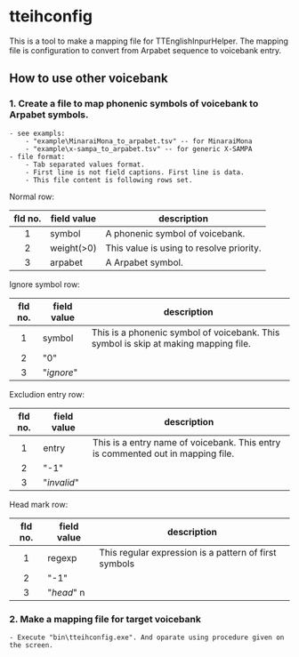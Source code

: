 tteihconfig
===========

This is a tool to make a mapping file for TTEnglishInpurHelper.
The mapping file is configuration to convert from Arpabet sequence to voicebank entry.

How to use other voicebank
--------------------------

### 1. Create a file to map phonenic symbols of voicebank to Arpabet symbols.
    - see exampls:
        - "example\MinaraiMona_to_arpabet.tsv" -- for MinaraiMona
        - "example\x-sampa_to_arpabet.tsv" -- for generic X-SAMPA
    - file format:
        - Tab separated values format.
        - First line is not field captions. First line is data.
        - This file content is following rows set.

Normal row:

|fld no.|field value|description                              |
|:-----:|-----------|-----------------------------------------|
| 1     |symbol     |A phonenic symbol of voicebank.          |
| 2     |weight(>0) |This value is using to resolve priority. |
| 3     |arpabet    |A Arpabet symbol.                        |

Ignore symbol row:

|fld no.|field value|description                                                                  |
|:-----:|-----------|-----------------------------------------------------------------------------|
| 1     |symbol     |This is a phonenic symbol of voicebank.  This symbol is skip at making mapping file. |
| 2     |"0"        |                                                                             |
| 3     |"*ignore*" |                                                                             |

Excludion entry row:

|fld no.|field value |description                                                              |
|:-----:|------------|-------------------------------------------------------------------------|
| 1     |entry       |This is a entry name of voicebank.  This entry is commented out in mapping file. |
| 2     |"-1"        |                                                                         |
| 3     |"*invalid*" |                                                                         |

Head mark row:

|fld no.|field value|description                                                                 |
|:-----:|-----------|----------------------------------------------------------------------------|
| 1     |regexp     |This regular expression is a pattern of first symbols                                  |
| 2     |"-1"       |                                                                         |
| 3     |"*head*" n |                                                                         |



### 2. Make a mapping file for target voicebank
    - Execute "bin\tteihconfig.exe". And oparate using procedure given on the screen.

